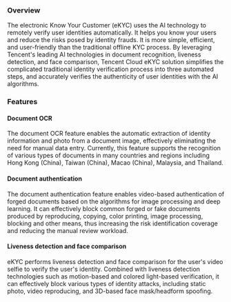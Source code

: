 
### Overview
The electronic Know Your Customer (eKYC) uses the AI technology to remotely verify user identities automatically. It helps you know your users and reduce the risks posed by identity frauds. It is more simple, efficient, and user-friendly than the traditional offline KYC process.
By leveraging Tencent's leading AI technologies in document recognition, liveness detection, and face comparison, Tencent Cloud eKYC solution simplifies the complicated traditional identity verification process into three automated steps, and accurately verifies the authenticity of user identities with the AI algorithms.

### Features

#### Document OCR
The document OCR feature enables the automatic extraction of identity information and photo from a document image, effectively eliminating the need for manual data entry. Currently, this feature supports the recognition of various types of documents in many countries and regions including Hong Kong (China), Taiwan (China), Macao (China), Malaysia, and Thailand.
#### Document authentication
The document authentication feature enables video-based authentication of forged documents based on the algorithms for image processing and deep learning. It can effectively block common forged or fake documents produced by reproducing, copying, color printing, image processing, blocking and other means, thus increasing the risk identification coverage and reducing the manual review workload.
#### Liveness detection and face comparison
eKYC performs liveness detection and face comparison for the user's video selfie to verify the user's identity. Combined with liveness detection technologies such as motion-based and colored light-based verification, it can effectively block various types of identity attacks, including static photo, video reproducing, and 3D-based face mask/headform spoofing.


